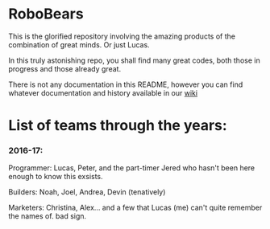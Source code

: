 # RoboBears

This is the glorified repository involving the amazing products of the combination of great minds.  Or just Lucas.

In this truly astonishing repo, you shall find many great codes, both those in progress and those already great.

There is not any documentation in this README, however you can find whatever documentation and history available in our [wiki](http://github.com/RoboBears5611/RoboBears_2016-17/wiki)


# List of teams through the years:

### 2016-17:

Programmer:  Lucas, Peter, and the part-timer Jered who hasn't been here enough to know this exsists.

Builders:  Noah, Joel, Andrea, Devin (tenatively)

Marketers:  Christina, Alex...  and a few that Lucas (me) can't quite remember the names of.  bad sign.
